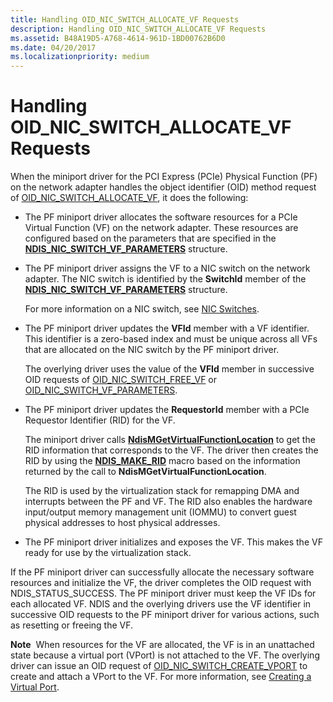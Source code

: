 ```yaml
---
title: Handling OID_NIC_SWITCH_ALLOCATE_VF Requests
description: Handling OID_NIC_SWITCH_ALLOCATE_VF Requests
ms.assetid: B48A19D5-A768-4614-961D-1BD00762B6D0
ms.date: 04/20/2017
ms.localizationpriority: medium
---
```


# Handling OID\_NIC\_SWITCH\_ALLOCATE\_VF Requests


When the miniport driver for the PCI Express (PCIe) Physical Function (PF) on the network adapter handles the object identifier (OID) method request of [OID\_NIC\_SWITCH\_ALLOCATE\_VF](https://docs.microsoft.com/windows-hardware/drivers/network/oid-nic-switch-allocate-vf), it does the following:

-   The PF miniport driver allocates the software resources for a PCIe Virtual Function (VF) on the network adapter. These resources are configured based on the parameters that are specified in the [**NDIS\_NIC\_SWITCH\_VF\_PARAMETERS**](https://docs.microsoft.com/windows-hardware/drivers/ddi/content/ntddndis/ns-ntddndis-_ndis_nic_switch_vf_parameters) structure.

-   The PF miniport driver assigns the VF to a NIC switch on the network adapter. The NIC switch is identified by the **SwitchId** member of the [**NDIS\_NIC\_SWITCH\_VF\_PARAMETERS**](https://docs.microsoft.com/windows-hardware/drivers/ddi/content/ntddndis/ns-ntddndis-_ndis_nic_switch_vf_parameters) structure.

    For more information on a NIC switch, see [NIC Switches](nic-switches.md).

-   The PF miniport driver updates the **VFId** member with a VF identifier. This identifier is a zero-based index and must be unique across all VFs that are allocated on the NIC switch by the PF miniport driver.

    The overlying driver uses the value of the **VFId** member in successive OID requests of [OID\_NIC\_SWITCH\_FREE\_VF](https://docs.microsoft.com/windows-hardware/drivers/network/oid-nic-switch-free-vf) or [OID\_NIC\_SWITCH\_VF\_PARAMETERS](https://docs.microsoft.com/windows-hardware/drivers/network/oid-nic-switch-vf-parameters).

-   The PF miniport driver updates the **RequestorId** member with a PCIe Requestor Identifier (RID) for the VF.

    The miniport driver calls [**NdisMGetVirtualFunctionLocation**](https://docs.microsoft.com/windows-hardware/drivers/ddi/content/ndis/nf-ndis-ndismgetvirtualfunctionlocation) to get the RID information that corresponds to the VF. The driver then creates the RID by using the [**NDIS\_MAKE\_RID**](https://docs.microsoft.com/windows-hardware/drivers/network/ndis-make-rid) macro based on the information returned by the call to **NdisMGetVirtualFunctionLocation**.

    The RID is used by the virtualization stack for remapping DMA and interrupts between the PF and VF. The RID also enables the hardware input/output memory management unit (IOMMU) to convert guest physical addresses to host physical addresses.

-   The PF miniport driver initializes and exposes the VF. This makes the VF ready for use by the virtualization stack.

If the PF miniport driver can successfully allocate the necessary software resources and initialize the VF, the driver completes the OID request with NDIS\_STATUS\_SUCCESS. The PF miniport driver must keep the VF IDs for each allocated VF. NDIS and the overlying drivers use the VF identifier in successive OID requests to the PF miniport driver for various actions, such as resetting or freeing the VF.

**Note**  When resources for the VF are allocated, the VF is in an unattached state because a virtual port (VPort) is not attached to the VF. The overlying driver can issue an OID request of [OID\_NIC\_SWITCH\_CREATE\_VPORT](https://docs.microsoft.com/windows-hardware/drivers/network/oid-nic-switch-create-vport) to create and attach a VPort to the VF. For more information, see [Creating a Virtual Port](creating-a-virtual-port.md).

 

 

 





